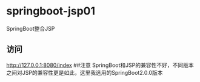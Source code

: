 # springboot-jsp01
SpringBoot整合JSP
## 访问
http://127.0.0.1:8080/index
##注意
SpringBoot和JSP的兼容性不好，不同版本之间对JSP的兼容性更是如此，这里我选用的SpringBoot2.0.0版本